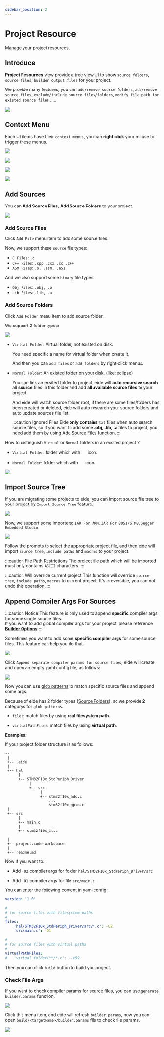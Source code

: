 ```yaml
---
sidebar_position: 2
---
```


# Project Resource

Manage your project resources.

## Introduce

**Project Resources** view provide a tree view UI to show `source folders`, `source files`, `builder output files` for your project.

We provide many features, you can `add/remove source folders`, `add/remove source files`, `exclude/include source files/folders`, `modify file path for existed source files` .....

![](/img/proj_res_preview.png)

## Context Menu

Each UI items have their `context menus`, you can **right click** your mouse to trigger these menus.

![](/img/ctx_menu_prj.png)

![](/img/ctx_menu_prj_res.png)

![](/img/ctx_menu_prj_folder.png)

![](/img/ctx_menu_prj_file.png)

## Add Sources

You can **Add Source Files**, **Add Source Folders** to your project.

![](/img/prj_res_add_src_file.png)

### Add Source Files

Click `Add File` menu item to add some source files.

Now, we support these `source` file types:

- `C Files`: `.c`
- `C++ Files`: `.cpp .cxx .cc .c++`
- `ASM Files`: `.s, .asm, .a51`

And we also support some `binary` file types:

- `Obj Files`: `.obj, .o`
- `Lib Files`: `.lib, .a`

### Add Source Folders

Click `Add Folder` menu item to add source folder.

We support 2 folder types:

![](/img/prj_res_folder_typ.png)

- `Virtual Folder`: Virtual folder, not existed on disk.

  You need specific a name for virtual folder when create it.

  And then you can `add files` or `add folders` by right-click menus.

- `Normal Folder`: An existed folder on your disk. (like: eclipse)

  You can link an exsited folder to project, eide will **auto recursive search** all **source** files in this folder and add **all available source files** to your project.

  And eide will watch source folder root, if there are some files/folders has been created or deleted, eide will auto research your source folders and auto update sources file list.

  :::caution Ignored Files
  Eide **only contains** `txt` files when auto search source files, so if you want to add some **.obj**, **.lib**, **.a** files to project, you need add them by using [Add Source Files](#add-source-files) function.
  :::

How to distinguish `Virtual` or `Normal` folders in an exsited project ?

- `Virtual Folder`: folder which with <img width="16px" bor src="/img/icon/folder_virtual.svg"/> icon.

- `Normal Folder`: folder which with <img width="16px" bor src="/img/icon/folder_root.svg"/> icon.

![](/img/prj_res_folder_typ_cmp.png)

## Import Source Tree

If you are migrating some projects to eide, you can import source file tree to your project by `Import Source Tree` feature.

![](/img/prj_res_imp_src_tree.png)

Now, we support some importers: `IAR For ARM`, `IAR For 8051/STM8`, `Segger Embedded Studio`

![](/img/prj_res_imp_src_tree_importers.png)

Follow the prompts to select the appropriate project file, and then eide will import `source tree`, `include paths` and `macros` to your project.

:::caution File Path Restrictions
The project file path which will be imported must only contains `ASCII` characters.
:::

:::caution Will override current project
This function will override `source tree`, `include paths`, `macros` to current project. It's irreversible, you can not undo this operation.
:::

## Append Compiler Args For Sources

:::caution Notice
This feature is only used to append **specific** compiler args for some single source files.<br/>
If you want to add global compiler args for your project, please reference [**Builder Options**](../modules/builder#advance-configurations)
:::

Sometimes you want to add some **specific compiler args** for some source files. This feature can help you do that.

![](/img/prj_res_add_src_file_args.png)

Click `Append separate compiler params for source files`, eide will create and open an empty yaml config file, as follows:

![](/img/prj_res_add_src_file_args_preview.png)

Now you can use [glob patterns](https://github.com/micromatch/micromatch#matching-features) to match specific source files and append some args.

Because of eide has 2 folder types ([Source Folders](#add-source-folders)), so we provide **2** categorys for `glob patterns`.

- `files`: match files by using **real filesystem path**.

- `virtualPathFiles`: match files by using **virtual path**.

**Examples:**

If your project folder structure is as follows:

```
--
 |
 +-- .eide
 |
 +-- hal
      |
      +-- STM32F10x_StdPeriph_Driver
           |
           +-- src
                |
                +-- stm32f10x_adc.c
                    ...
                    stm32f10x_gpio.c
 |
 +-- src
      |
      +-- main.c
      |
      +-- stm32f10x_it.c

 |
 +-- project.code-workspace
 |
 +-- readme.md
```

Now if you want to:

- Add `-O2` compiler args for folder `hal/STM32F10x_StdPeriph_Driver/src`

- Add `-O1` compiler args for file `src/main.c`

You can enter the following content in yaml config:

```yaml
version: '1.0'

#
# for source files with filesystem paths
#
files:
    'hal/STM32F10x_StdPeriph_Driver/src/*.c': -O2
    'src/main.c': -O1

#
# for source files with virtual paths
#
virtualPathFiles:
#   'virtual_folder/**/*.c': --c99
```

Then you can click `build` button to build you project.

### Check File Args

If you want to check compiler params for source files, you can use `generate builder.params` function.

![](/img/prj_gen_builder_params.png)

Click this menu item, and eide will refresh `builder.params`, now you can open `build/<targetName>/builder.params` file to check file params.

![](/img/prj_builder_params_src_args.png)

